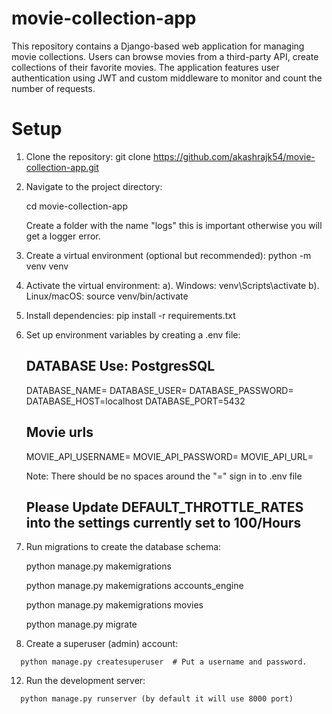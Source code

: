 # movie-collection-app
This repository contains a Django-based web application for managing movie collections. Users can browse movies from a third-party API, create collections of their favorite movies. The application features user authentication using JWT and custom middleware to monitor and count the number of requests.


# Setup

   1. Clone the repository:
       git clone https://github.com/akashrajk54/movie-collection-app.git

   2. Navigate to the project directory:
      
      cd movie-collection-app

      Create a folder with the name "logs" this is important otherwise you will get a logger error.

   4. Create a virtual environment (optional but recommended):
       python -m venv venv

   5. Activate the virtual environment:
      a). Windows:
          venv\Scripts\activate
      b). Linux/macOS:
          source venv/bin/activate

   6. Install dependencies:
      pip install -r requirements.txt

   7. Set up environment variables by creating a .env file:

       ## DATABASE Use: PostgresSQL
       DATABASE_NAME=
       DATABASE_USER=
       DATABASE_PASSWORD=
       DATABASE_HOST=localhost
       DATABASE_PORT=5432
       
       ## Movie urls
       MOVIE_API_USERNAME=
       MOVIE_API_PASSWORD=
       MOVIE_API_URL=

       Note: There should be no spaces around the "=" sign in to .env file

      ## Please Update DEFAULT_THROTTLE_RATES into the settings currently set to 100/Hours

   8. Run migrations to create the database schema:

      python manage.py makemigrations

      python manage.py makemigrations accounts_engine

      python manage.py makemigrations movies

      python manage.py migrate

   10. Create a superuser (admin) account:

      python manage.py createsuperuser  # Put a username and password.

   12. Run the development server:

      python manage.py runserver (by default it will use 8000 port)
